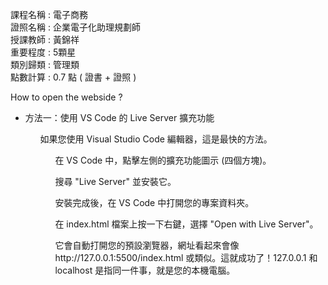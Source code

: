 課程名稱 : 電子商務 <BR>
證照名稱 : 企業電子化助理規劃師 <BR>
授課教師 : 黃錦祥 <BR>
重要程度 : 5顆星 <BR>
類別歸類 : 管理類 <br>
點數計算 : 0.7 點 ( 證書 + 證照 )

How to open the webside ?
<ul><li>方法一：使用 VS Code 的 Live Server 擴充功能 </li><ul>
如果您使用 Visual Studio Code 編輯器，這是最快的方法。
<ol>在 VS Code 中，點擊左側的擴充功能圖示 (四個方塊)。</ol>
<ol>搜尋 "Live Server" 並安裝它。</ol>
<ol>安裝完成後，在 VS Code 中打開您的專案資料夾。</ol>
<ol>在 index.html 檔案上按一下右鍵，選擇 "Open with Live Server"。</ol>
<ol>它會自動打開您的預設瀏覽器，網址看起來會像 http://127.0.0.1:5500/index.html 或類似。這就成功了！127.0.0.1 和 localhost 是指同一件事，就是您的本機電腦。</ol>
